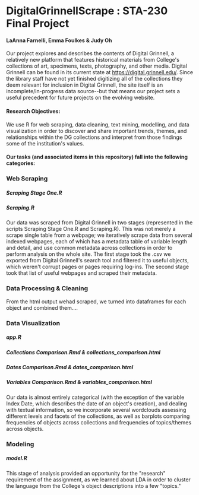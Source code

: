 # DigitalGrinnellScrape : STA-230 Final Project

#### LaAnna Farnelli, Emma Foulkes & Judy Oh

Our project explores and describes the contents of Digital Grinnell, a relatively new platform that features historical materials from College's collections of art, specimens, texts, photography, and other media. Digital Grinnell can be found in its current state at https://digital.grinnell.edu/. Since the library staff have not yet finished digitizing all of the collections they deem relevant for inclusion in Digital Grinnell, the site itself is an incomplete/in-progress data source--but that means our project sets a useful precedent for future projects on the evolving website. 

#### Research Objectives:

We use R for web scraping, data cleaning, text mining, modelling, and data visualization in order to discover and share important trends, themes, and relationships within the DG collections and interpret from those findings some of the institution's values.

#### Our tasks (and associated items in this repository) fall into the following categories:

### Web Scraping

##### Scraping Stage One.R

##### Scraping.R

Our data was scraped from Digital Grinnell in two stages (represented in the scripts Scraping Stage One.R and Scraping.R). This was not merely a scrape single table from a webpage; we iteratively scrape data from several indexed webpages, each of which has a metadata table of variable length and detail, and use common metadata across collections in order to perform analysis on the whole site. The first stage took the .csv we exported from Digital Grinnell's search tool and filtered it to useful objects, which weren't corrupt pages or pages requiring log-ins. The second stage took that list of useful webpages and scraped their metadata. 

### Data Processing & Cleaning

From the html output wehad scraped, we turned into dataframes for each object and combined them....

### Data Visualization

##### app.R
##### Collections Comparison.Rmd & collections_comparison.html
##### Dates Comparison.Rmd & dates_comparison.html
##### Variables Comparison.Rmd & variables_comparison.html

Our data is almost entirely categorical (with the exception of the variable Index Date, which describes the date of an object's creation), and dealing with textual information, so we incorporate several wordclouds assessing different levels and facets of the collections, as well as barplots comparing frequencies of objects across collections and frequencies of topics/themes across objects. 

### Modeling

##### model.R

This stage of analysis provided an opportunity for the "research" requirement of the assignment, as we learned about LDA in order to cluster the language from the College's object descriptions into a few "topics."
